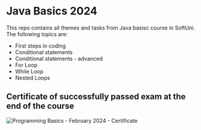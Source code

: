 # Java Basics 2024

This repo contains all themes and tasks from Java basisc course in SoftUni. The following topics are:

- First steps in coding
- Conditional statements
- Conditional statements - advanced
- For Loop
- While Loop
- Nested Loops





## Certificate of successfully passed exam at the end of the course
![Programming Basics - February 2024 - Certificate](https://github.com/user-attachments/assets/6899a832-b97a-4405-ae4a-8d574d793371)
